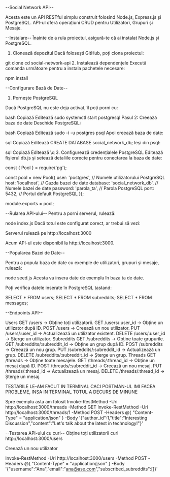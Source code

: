--Social Network API--

Acesta este un API RESTful simplu construit folosind Node.js, Express.js și PostgreSQL.
API-ul oferă operațiuni CRUD pentru Utilizatori, Grupuri și Mesaje.

--Instalare--
Înainte de a rula proiectul, asigură-te că ai instalat Node.js și PostgreSQL.

1. Clonează depozitul
Dacă folosești GitHub, poți clona proiectul:

git clone 
cd social-network-api
2.  Instalează dependențele
Execută comanda următoare pentru a instala pachetele necesare:

npm install

--Configurare Bază de Date--

1. Pornește PostgreSQL

Dacă PostgreSQL nu este deja activat, îl poți porni cu:

bash
Copiază
Editează
sudo systemctl start postgresql
Pasul 2: Creează baza de date
Deschide PostgreSQL:

bash
Copiază
Editează
sudo -i -u postgres
psql
Apoi creează baza de date:

sql
Copiază
Editează
CREATE DATABASE social_network_db;
Ieși din psql:

sql
Copiază
Editează
\q
3. Configurează credențialele PostgreSQL
Editează fișierul db.js și setează detaliile corecte pentru conectarea la baza de date:


const { Pool } = require('pg');

const pool = new Pool({
  user: 'postgres',      // Numele utilizatorului PostgreSQL
  host: 'localhost',     // Gazda bazei de date
  database: 'social_network_db', // Numele bazei de date
  password: 'parola_ta', // Parola PostgreSQL
  port: 5432,            // Portul default PostgreSQL
});

module.exports = pool;


--Rularea API-ului--
Pentru a porni serverul, rulează:


node index.js
Dacă totul este configurat corect, ar trebui să vezi:

Serverul rulează pe http://localhost:3000

Acum API-ul este disponibil la http://localhost:3000.

--Popularea Bazei de Date--

Pentru a popula baza de date cu exemple de utilizatori, grupuri și mesaje, rulează:


node seed.js
Acesta va insera date de exemplu în baza ta de date.

Poți verifica datele inserate în PostgreSQL tastand:


SELECT * FROM users;
SELECT * FROM subreddits;
SELECT * FROM messages;


--Endpoints API--

Users
GET /users → Obține toți utilizatorii.
GET /users/:user_id → Obține un utilizator după ID.
POST /users → Creează un nou utilizator.
PUT /users/:user_id → Actualizează un utilizator existent.
DELETE /users/:user_id → Șterge un utilizator.
Subreddits
GET /subreddits → Obține toate grupurile.
GET /subreddits/:subreddit_id → Obține un grup după ID.
POST /subreddits → Creează un nou grup.
PUT /subreddits/:subreddit_id → Actualizează un grup.
DELETE /subreddits/:subreddit_id → Șterge un grup.
Threads
GET /threads → Obține toate mesajele.
GET /threads/:thread_id → Obține un mesaj după ID.
POST /threads/:subreddit_id → Creează un nou mesaj.
PUT /threads/:thread_id → Actualizează un mesaj.
DELETE /threads/:thread_id → Șterge un mesaj.


TESTARILE LE-AM FACUT IN TERMINAL CACI POSTMAN-UL IMI FACEA PROBLEME, INSA IN TERMINAL TOTUL A DECURS DE MINUNE

Spre exemplu asta am folosit
Invoke-RestMethod -Uri http://localhost:3000/threads -Method GET
Invoke-RestMethod -Uri http://localhost:3000/threads/1 -Method POST -Headers @{ "Content-Type" = "application/json" } -Body '{"author_id":1,"title":"Interesting Discussion","content":"Let\'s talk about the latest in technology!"}'

--Testarea API-ului cu curl--
  Obține toți utilizatorii
curl http://localhost:3000/users

Creează un nou utilizator

 Invoke-RestMethod -Uri http://localhost:3000/users -Method POST -Headers @{ "Content-Type" = "application/json" } -Body '{"username":"Ana","email":"ana@ase.com","subscribed_subreddits":[]}'
>>

